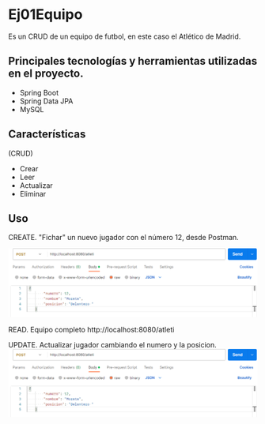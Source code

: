 # Ej01Equipo

Es un CRUD de un equipo de futbol, en este caso el Atlético de Madrid.

## Principales tecnologías y herramientas utilizadas en el proyecto.

- Spring Boot
- Spring Data JPA
- MySQL 

## Características

(CRUD)

- Crear
- Leer
- Actualizar
- Eliminar 

## Uso

CREATE. "Fichar" un nuevo jugador con el número 12, desde Postman.

![Uso Postamn para crear un jugador](https://github.com/robertopracticaspg/Ej01Equipo/blob/main/Crearjugador.png)

READ. Equipo completo
http://localhost:8080/atleti

UPDATE. Actualizar jugador cambiando el numero y la posicion.
![Uso Postamn para actualizar un jugador](https://github.com/robertopracticaspg/Ej01Equipo/blob/main/Crearjugador.png)

